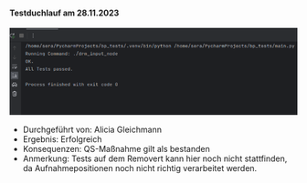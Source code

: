 #### Testduchlauf am 28.11.2023
![](Komp_it_2.png)
- Durchgeführt von: Alicia Gleichmann
- Ergebnis: Erfolgreich
- Konsequenzen:  QS-Maßnahme gilt als bestanden
- Anmerkung: Tests auf dem Removert kann hier noch nicht stattfinden, da Aufnahmepositionen noch nicht richtig verarbeitet werden.
